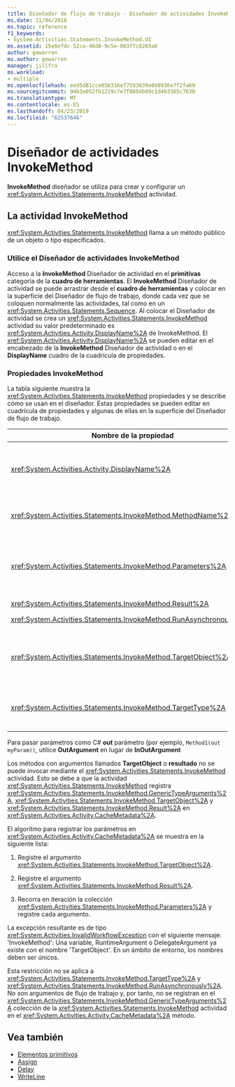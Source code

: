 ```yaml
---
title: Diseñador de flujo de trabajo - Diseñador de actividades InvokeMethod
ms.date: 11/04/2016
ms.topic: reference
f1_keywords:
- System.Activities.Statements.InvokeMethod.UI
ms.assetid: 15e6efdc-52ca-46d8-9c5e-063f7c8265a6
author: gewarren
ms.author: gewarren
manager: jillfra
ms.workload:
- multiple
ms.openlocfilehash: eed5d81cce05b316ef7593639e868936e7f2fa69
ms.sourcegitcommit: 94b3a052fb1229c7e7f8804b09c1d403385c7630
ms.translationtype: MT
ms.contentlocale: es-ES
ms.lasthandoff: 04/23/2019
ms.locfileid: "62537646"
---
```

# <a name="invokemethod-activity-designer"></a>Diseñador de actividades InvokeMethod

**InvokeMethod** diseñador se utiliza para crear y configurar un <xref:System.Activities.Statements.InvokeMethod> actividad.

## <a name="the-invokemethod-activity"></a>La actividad InvokeMethod

<xref:System.Activities.Statements.InvokeMethod> llama a un método público de un objeto o tipo especificados.

### <a name="use-the-invokemethod-activity-designer"></a>Utilice el Diseñador de actividades InvokeMethod

Acceso a la **InvokeMethod** Diseñador de actividad en el **primitivas** categoría de la **cuadro de herramientas**. El **InvokeMethod** Diseñador de actividad se puede arrastrar desde el **cuadro de herramientas** y colocar en la superficie del Diseñador de flujo de trabajo, donde cada vez que se coloquen normalmente las actividades, tal como en un <xref:System.Activities.Statements.Sequence>. Al colocar el Diseñador de actividad se crea un <xref:System.Activities.Statements.InvokeMethod> actividad su valor predeterminado es <xref:System.Activities.Activity.DisplayName%2A> de InvokeMethod. El <xref:System.Activities.Activity.DisplayName%2A> se pueden editar en el encabezado de la **InvokeMethod** Diseñador de actividad o en el **DisplayName** cuadro de la cuadrícula de propiedades.

### <a name="the-invokemethod-properties"></a>Propiedades InvokeMethod

La tabla siguiente muestra la <xref:System.Activities.Statements.InvokeMethod> propiedades y se describe cómo se usan en el diseñador. Estas propiedades se pueden editar en cuadrícula de propiedades y algunas de ellas en la superficie del Diseñador de flujo de trabajo.

|Nombre de la propiedad|Obligatorio|Uso|
|-|--------------|-|
|<xref:System.Activities.Activity.DisplayName%2A>|False|Nombre descriptivo de la actividad <xref:System.Activities.Statements.InvokeMethod>. El valor predeterminado es InvokeMethod.<br /><br /> Aunque el <xref:System.Activities.Activity.DisplayName%2A> no es estrictamente necesaria, es mejor usar uno.|
|<xref:System.Activities.Statements.InvokeMethod.MethodName%2A>|True|El nombre del método que se va a llamar cuando se ejecute la actividad. El método llamado debe declararse como **pública**. Esta propiedad se puede editar en la superficie del diseñador y es obligatoria.|
|<xref:System.Activities.Statements.InvokeMethod.Parameters%2A>|False|La colección de parámetros del método al que se ha llamado. Los parámetros se deben agregar a la colección en el mismo orden que aparecen en la firma de método. Para mostrar el **parámetros** cuadro de diálogo donde puede establecer esta propiedad, haga clic en el botón de puntos suspensivos en el **parámetros** campo de la cuadrícula de propiedades. Haga clic en el **crear argumento** para agregar los parámetros.|
|<xref:System.Activities.Statements.InvokeMethod.Result%2A>|False|El valor devuelto de la llamada al método.|
|<xref:System.Activities.Statements.InvokeMethod.RunAsynchronously%2A>|True|Especifica si el método se llama de forma asincrónica. El valor predeterminado es **False**.|
|<xref:System.Activities.Statements.InvokeMethod.TargetObject%2A>|False|Objeto que contiene el método al que se va a llamar. Esta propiedad se puede editar en la superficie del diseñador.<br /><br /> <xref:System.Activities.Statements.InvokeMethod.TargetObject%2A> o <xref:System.Activities.Statements.InvokeMethod.TargetType%2A> son obligatorias para que se establezcan.|
|<xref:System.Activities.Statements.InvokeMethod.TargetType%2A>|False|Tipo de <xref:System.Activities.Statements.InvokeMethod.TargetObject%2A>. Esta propiedad se puede editar en la superficie del diseñador. Esta propiedad solo se debe establecer si el método llamado es estático.|

Para pasar parámetros como C# **out** parámetro (por ejemplo, `Method1(out myParam))`, utilice **OutArgument** en lugar de **InOutArgument**

Los métodos con argumentos llamados **TargetObject** o **resultado** no se puede invocar mediante el <xref:System.Activities.Statements.InvokeMethod> actividad. Esto se debe a que la actividad <xref:System.Activities.Statements.InvokeMethod> registra <xref:System.Activities.Statements.InvokeMethod.GenericTypeArguments%2A>, <xref:System.Activities.Statements.InvokeMethod.TargetObject%2A> y <xref:System.Activities.Statements.InvokeMethod.Result%2A> en <xref:System.Activities.Activity.CacheMetadata%2A>.

El algoritmo para registrar los parámetros en <xref:System.Activities.Activity.CacheMetadata%2A> se muestra en la siguiente lista:

1. Registre el argumento <xref:System.Activities.Statements.InvokeMethod.TargetObject%2A>.

2. Registre el argumento <xref:System.Activities.Statements.InvokeMethod.Result%2A>.

3. Recorra en iteración la colección <xref:System.Activities.Statements.InvokeMethod.Parameters%2A> y registre cada argumento.

La excepción resultante es de tipo <xref:System.Activities.InvalidWorkflowException> con el siguiente mensaje: 'InvokeMethod': Una variable, RuntimeArgument o DelegateArgument ya existe con el nombre 'TargetObject'. En un ámbito de entorno, los nombres deben ser únicos.

Esta restricción no se aplica a <xref:System.Activities.Statements.InvokeMethod.TargetType%2A> y <xref:System.Activities.Statements.InvokeMethod.RunAsynchronously%2A>. No son argumentos de flujo de trabajo y, por tanto, no se registran en el <xref:System.Activities.Statements.InvokeMethod.GenericTypeArguments%2A> colección de la <xref:System.Activities.Statements.InvokeMethod> actividad en el <xref:System.Activities.Activity.CacheMetadata%2A> método.

## <a name="see-also"></a>Vea también

- [Elementos primitivos](../workflow-designer/primitives-activity-designers.md)
- [Assign](../workflow-designer/assign-activity-designer.md)
- [Delay](../workflow-designer/delay-activity-designer.md)
- [WriteLine](../workflow-designer/writeline-activity-designer.md)